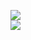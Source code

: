 [![](https://img.shields.io/badge/Made%20With-Github%20Spray-lightgrey.svg?style=for-the-badge&logo=github)](https://github.com/Annihil/github-spray#28170)  
[![](https://i.imgur.com/2DrTn0Z.gif)](https://github.com/Annihil/github-spray)
